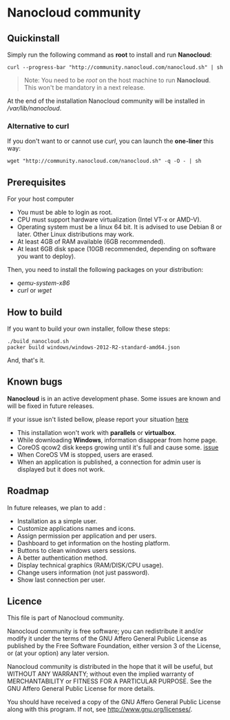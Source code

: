 # Nanocloud community


## Quickinstall

Simply run the following command as **root** to install and run **Nanocloud**:

```
curl --progress-bar "http://community.nanocloud.com/nanocloud.sh" | sh
```

> Note: You need to be *root* on the host machine to run **Nanocloud**. This
> won't be mandatory in a next release.

At the end of the installation Nanocloud community will be installed in
*/var/lib/nanocloud*.

### Alternative to curl

If you don't want to or cannot use *curl*, you can launch the **one-liner** this way:

```
wget "http://community.nanocloud.com/nanocloud.sh" -q -O - | sh
```

## Prerequisites

For your host computer

* You must be able to login as root.
* CPU must support hardware virtualization (Intel VT-x or AMD-V).
* Operating system must be a linux 64 bit. It is advised to use Debian 8 or
  later. Other Linux distributions may work.
* At least 4GB of RAM available (6GB recommended).
* At least 6GB disk space (10GB recommended, depending on software you want to
  deploy).

Then, you need to install the following packages on your distribution:

* *qemu-system-x86*
* *curl* or *wget*


## How to build

If you want to build your own installer, follow these steps:

```
./build_nanocloud.sh
packer build windows/windows-2012-R2-standard-amd64.json
```

And, that's it.


## Known bugs

**Nanocloud** is in an active development phase. Some issues are known and
will be fixed in future releases.

If your issue isn't listed bellow, please report your situation
[here](https://github.com/Nanocloud/community/issues/new)

* This installation won't work with **parallels** or **virtualbox**.
* While downloading **Windows**, information disappear from home page.
* CoreOS qcow2 disk keeps growing until it's full and cause some.
[issue](http://stackoverflow.com/questions/31712266/how-to-clean-up-docker-overlay-directory)
* When CoreOS VM is stopped, users are erased.
* When an application is published, a connection for admin user is displayed but it does not work.

## Roadmap

In future releases, we plan to add :

* Installation as a simple user.
* Customize applications names and icons.
* Assign permission per application and per users.
* Dashboard to get information on the hosting platform.
* Buttons to clean windows users sessions.
* A better authentication method.
* Display technical graphics (RAM/DISK/CPU usage).
* Change users information (not just password).
* Show last connection per user.

## Licence

This file is part of Nanocloud community.

Nanocloud community is free software; you can redistribute it and/or modify
it under the terms of the GNU Affero General Public License as
published by the Free Software Foundation, either version 3 of the
License, or (at your option) any later version.

Nanocloud community is distributed in the hope that it will be useful,
but WITHOUT ANY WARRANTY; without even the implied warranty of
MERCHANTABILITY or FITNESS FOR A PARTICULAR PURPOSE.  See the
GNU Affero General Public License for more details.

You should have received a copy of the GNU Affero General Public License
along with this program.  If not, see <http://www.gnu.org/licenses/>.
